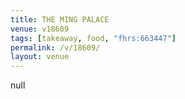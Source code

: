 ```yaml
---
title: THE MING PALACE
venue: v18609
tags: [takeaway, food, "fhrs:663447"]
permalink: /v/18609/
layout: venue
---
```

null